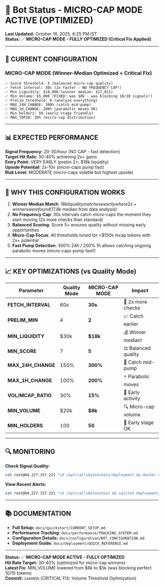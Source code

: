 # 🤖 Bot Status - MICRO-CAP MODE ACTIVE (OPTIMIZED)

**Last Updated:** October 16, 2025, 6:25 PM IST  
**Status:** ✅ **MICRO-CAP MODE - FULLY OPTIMIZED (Critical Fix Applied)**

---

## 🎯 CURRENT CONFIGURATION

### MICRO-CAP MODE (Winner-Median Optimized + Critical Fix)

```
✅ Score threshold: 5 (balanced micro-cap quality)
✅ Fetch interval: 30s (2x faster - NO FREQUENCY CAP!)
✅ Min Liquidity: $18,000 (winner median: $17,811)
✅ Min Volume: $5,000 (FIXED: was $8k - was blocking 10/10 signals!)
✅ Prelim threshold: 0 (analyze everything)
✅ MAX_24H_CHANGE: 300% (catch mid-pump)
✅ MAX_1H_CHANGE: 200% (parabolic moves OK)
✅ Min holders: 50 (early stage friendly)
✅ MAX_TOP10: 30% (micro-cap distribution)
```

---

## 📊 EXPECTED PERFORMANCE

**Signal Frequency:** 20-30/hour (NO CAP - fast detection)  
**Target Hit Rate:** 30-40% achieving 2x+ gains  
**Entry Point:** VERY EARLY (prelim 2+, $18k liquidity)  
**Upside Potential:** 2x-10x (micro-caps pump fast)  
**Risk Level:** MODERATE (micro-caps volatile but highest upside)

---

## 🚀 WHY THIS CONFIGURATION WORKS

1. **Winner Median Match**: $18k liquidity matches exactly where 2x+ winners were found ($17.8k median from data analysis)
2. **No Frequency Cap**: 30s intervals catch micro-caps the moment they start moving (2x more checks than standard)
3. **Balanced Scoring**: Score 5+ ensures quality without missing early opportunities
4. **Micro-Cap Focus**: All thresholds tuned for <$150k mcap tokens with 2x+ potential
5. **Fast Pump Detection**: 300% 24h / 200% 1h allows catching ongoing parabolic moves (micro-caps pump fast!)

---

## 📈 KEY OPTIMIZATIONS (vs Quality Mode)

| Parameter | Quality Mode | MICRO-CAP MODE | Impact |
|-----------|-------------|----------------|--------|
| **FETCH_INTERVAL** | 60s | **30s** | 🚀 2x more checks |
| **PRELIM_MIN** | 4 | **2** | 📈 Catch earlier |
| **MIN_LIQUIDITY** | $30k | **$18k** | 💰 Winner median! |
| **MIN_SCORE** | 7 | **5** | ⚖️ Balanced quality |
| **MAX_24H_CHANGE** | 150% | **300%** | 🎢 Catch mid-pump |
| **MAX_1H_CHANGE** | 100% | **200%** | ⚡ Parabolic moves |
| **VOL/MCAP_RATIO** | 30% | **15%** | 🎯 Early activity |
| **MIN_VOLUME** | $20k | **$8k** | 🔍 Micro-cap volume |
| **MIN_HOLDERS** | 100 | **50** | 👥 Early stage OK |

---

## 🔍 MONITORING

**Check Signal Quality:**
```bash
ssh root@64.227.157.221 "cd /opt/callsbotonchain/deployment && docker compose logs worker --tail 50"
```

**View Recent Alerts:**
```bash
ssh root@64.227.157.221 "cd /opt/callsbotonchain && sqlite3 deployment/var/alerted_tokens.db 'SELECT datetime(alerted_at, \"unixepoch\") as time, substr(token_address,1,10) as token, final_score FROM alerted_tokens ORDER BY alerted_at DESC LIMIT 10'"
```

---

## 📚 DOCUMENTATION

- **Full Setup:** `docs/quickstart/CURRENT_SETUP.md`
- **Performance Tracking:** `docs/performance/TRACKING_SYSTEM.md`
- **Configuration Details:** `docs/configuration/BOT_CONFIGURATION.md`
- **Deployment Guide:** `docs/deployment/QUICK_REFERENCE.md`

---

**Status:** ✅ **MICRO-CAP MODE ACTIVE - FULLY OPTIMIZED**  
**Hit Rate Target:** 30-40% (optimized for micro-cap winners)  
**Latest Fix:** MIN_VOLUME lowered from $8k to $5k (was blocking perfect 10/10 tokens)  
**Commit:** `1a4485b` (CRITICAL FIX: Volume Threshold Optimization)
